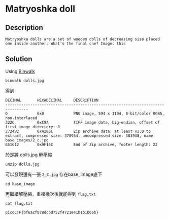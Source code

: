 # Matryoshka doll

## Description
```Matryoshka dolls are a set of wooden dolls of decreasing size placed one inside another. What's the final one? Image: this```

## Solution

Using [Binwalk](https://github.com/ReFirmLabs/binwalk/wiki/Quick-Start-Guide)

```
binwalk dolls.jpg
```
得到
```
DECIMAL       HEXADECIMAL     DESCRIPTION
--------------------------------------------------------------------------------
0             0x0             PNG image, 594 x 1104, 8-bit/color RGBA, non-interlaced
3226          0xC9A           TIFF image data, big-endian, offset of first image directory: 8
272492        0x4286C         Zip archive data, at least v2.0 to extract, compressed size: 378954, uncompressed size: 383938, name: base_images/2_c.jpg
651612        0x9F15C         End of Zip archive, footer length: 22
```
於是將 dolls.jpg 解壓縮
```
unzip dolls.jpg
```
可以發現還有一張 ```2_C.jpg``` 存在base_image底下
```
cd base_image
```
再繼續解壓縮，重複幾次後就能得到 ```flag.txt```
```
cat flag.txt
```

```picoCTF{bf6acf878dcbd752f4721e41b1b1b66b}```


